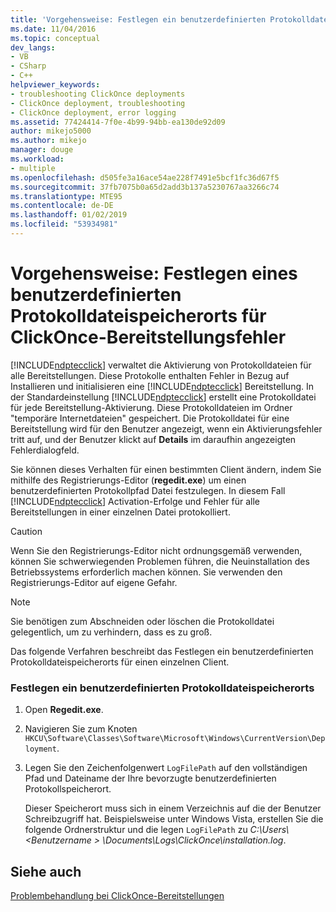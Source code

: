 ```yaml
---
title: 'Vorgehensweise: Festlegen ein benutzerdefinierten Protokolldateispeicherorts für ClickOnce-Bereitstellungsfehler | Microsoft-Dokumentation'
ms.date: 11/04/2016
ms.topic: conceptual
dev_langs:
- VB
- CSharp
- C++
helpviewer_keywords:
- troubleshooting ClickOnce deployments
- ClickOnce deployment, troubleshooting
- ClickOnce deployment, error logging
ms.assetid: 77424414-7f0e-4b99-94bb-ea130de92d09
author: mikejo5000
ms.author: mikejo
manager: douge
ms.workload:
- multiple
ms.openlocfilehash: d505fe3a16ace54ae228f7491e5bcf1fc36d67f5
ms.sourcegitcommit: 37fb7075b0a65d2add3b137a5230767aa3266c74
ms.translationtype: MTE95
ms.contentlocale: de-DE
ms.lasthandoff: 01/02/2019
ms.locfileid: "53934981"
---
```

# <a name="how-to-set-a-custom-log-file-location-for-clickonce-deployment-errors"></a>Vorgehensweise: Festlegen eines benutzerdefinierten Protokolldateispeicherorts für ClickOnce-Bereitstellungsfehler
[!INCLUDE[ndptecclick](../deployment/includes/ndptecclick_md.md)] verwaltet die Aktivierung von Protokolldateien für alle Bereitstellungen. Diese Protokolle enthalten Fehler in Bezug auf Installieren und initialisieren eine [!INCLUDE[ndptecclick](../deployment/includes/ndptecclick_md.md)] Bereitstellung. In der Standardeinstellung [!INCLUDE[ndptecclick](../deployment/includes/ndptecclick_md.md)] erstellt eine Protokolldatei für jede Bereitstellung-Aktivierung. Diese Protokolldateien im Ordner "temporäre Internetdateien" gespeichert. Die Protokolldatei für eine Bereitstellung wird für den Benutzer angezeigt, wenn ein Aktivierungsfehler tritt auf, und der Benutzer klickt auf **Details** im daraufhin angezeigten Fehlerdialogfeld.  
  
 Sie können dieses Verhalten für einen bestimmten Client ändern, indem Sie mithilfe des Registrierungs-Editor (**regedit.exe**) um einen benutzerdefinierten Protokollpfad Datei festzulegen. In diesem Fall [!INCLUDE[ndptecclick](../deployment/includes/ndptecclick_md.md)] Activation-Erfolge und Fehler für alle Bereitstellungen in einer einzelnen Datei protokolliert.  
  
> [!CAUTION]
>  Wenn Sie den Registrierungs-Editor nicht ordnungsgemäß verwenden, können Sie schwerwiegenden Problemen führen, die Neuinstallation des Betriebssystems erforderlich machen können. Sie verwenden den Registrierungs-Editor auf eigene Gefahr.  
  
> [!NOTE]
>  Sie benötigen zum Abschneiden oder löschen die Protokolldatei gelegentlich, um zu verhindern, dass es zu groß.  
  
 Das folgende Verfahren beschreibt das Festlegen ein benutzerdefinierten Protokolldateispeicherorts für einen einzelnen Client.  
  
### <a name="to-set-a-custom-log-file-location"></a>Festlegen ein benutzerdefinierten Protokolldateispeicherorts  
  
1.  Open **Regedit.exe**.  
  
2.  Navigieren Sie zum Knoten `HKCU\Software\Classes\Software\Microsoft\Windows\CurrentVersion\Deployment`.  
  
3.  Legen Sie den Zeichenfolgenwert `LogFilePath` auf den vollständigen Pfad und Dateiname der Ihre bevorzugte benutzerdefinierten Protokollspeicherort.  
  
     Dieser Speicherort muss sich in einem Verzeichnis auf die der Benutzer Schreibzugriff hat. Beispielsweise unter Windows Vista, erstellen Sie die folgende Ordnerstruktur und die legen `LogFilePath` zu *C:\Users\\\<Benutzername > \Documents\Logs\ClickOnce\installation.log*.  
  
## <a name="see-also"></a>Siehe auch  
 [Problembehandlung bei ClickOnce-Bereitstellungen](../deployment/troubleshooting-clickonce-deployments.md)